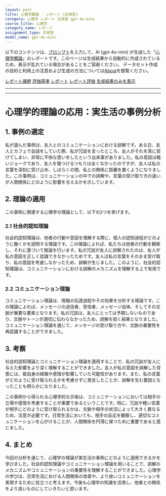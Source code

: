 ```yaml
---
layout: post
title: 心理学概論 - レポート (応用型)
category: 心理学 レポート 応用型 gpt-4o-mini
course_title: 心理学
category_name: レポート
assignment_type: 応用型
model_name: gpt-4o-mini
---
```


以下のコンテンツは、[プロンプト](http://127.0.0.1:8000/generated/心理学/gpt-4o-mini/prompt_レポート-応用型.md)を入力して、AI (gpt-4o-mini) が生成した「[心理学概論](/contents/心理学/)」のレポートです。このページは生成結果から自動的に作成されているため、表示が乱れている場合があることをご容赦ください。
データセット作成の目的と利用上の注意および生成の方法については[About](/About)を御覧ください。

[レポート課題](../レポート課題-応用型)
[評価基準](../評価基準-応用型)
[レポート](../レポート-応用型)
[レポート評価](../レポート評価-応用型)
[生成結果のみを表示](http://127.0.0.1:8000/generated/心理学/gpt-4o-mini/レポート-応用型.md)
  

***
***
  
# 心理学的理論の応用：実生活の事例分析

## 1. 事例の選定

私が選んだ事例は、友人とのコミュニケーションにおける誤解です。ある日、友人とカフェで会話をしていた際、私が冗談を言ったところ、友人がそれを真に受けてしまい、非常に不快な思いをしたという出来事がありました。私の意図は軽いジョークであり、友人を傷つけるつもりは全くなかったのですが、友人は私の言葉を深刻に受け止め、しばらくの間、私との関係に距離を置くようになりました。この事例は、コミュニケーションの中での誤解や、言葉の受け取り方の違いが人間関係にどのように影響を与えるかを示しています。

## 2. 理論の適用

この事例に関連する心理学の理論として、以下の2つを挙げます。

### 2.1 社会的認知理論

社会的認知理論は、他者の行動や意図を理解する際に、個人の認知過程がどのように働くかを説明する理論です。この理論によれば、私たちは他者の行動を観察し、それに基づいて推論を行います。私の冗談が友人に誤解されたのは、友人が私の意図を正しく認識できなかったためです。友人は私の言葉をそのまま受け取り、私の意図を考慮しなかったため、誤解が生じました。このように、社会的認知理論は、コミュニケーションにおける誤解のメカニズムを理解する上で有用です。

### 2.2 コミュニケーション理論

コミュニケーション理論は、情報の伝達過程やその効果を分析する理論です。この理論によれば、メッセージの送信者、受信者、メッセージ自体、そしてその文脈が重要な要素となります。私の冗談は、友人にとっては予期しないものであり、文脈やトーンが適切に伝わらなかったため、誤解を招く結果となりました。コミュニケーション理論を通じて、メッセージの受け取り方や、文脈の重要性を再認識することができました。

## 3. 考察

社会的認知理論とコミュニケーション理論を適用することで、私の冗談が友人に与えた影響をより深く理解することができました。友人が私の意図を誤解した背景には、彼自身の経験や感情が影響していた可能性があります。また、私の言葉がどのように受け取られるかを考慮せずに発言したことが、誤解を生む要因となったことも明らかになりました。

この事例から得られる心理学的な示唆は、コミュニケーションにおいては相手の立場や感情を考慮することが重要であるということです。特に、冗談や軽い言葉が相手にどのように受け取られるかは、文脈や相手の状況によって大きく異なるため、注意が必要です。日常生活においても、相手の反応を観察し、適切なコミュニケーションを心がけることが、人間関係を円滑に保つために重要であると感じました。

## 4. まとめ

今回の分析を通じて、心理学の理論が実生活の事例にどのように適用できるかを学びました。社会的認知理論やコミュニケーション理論を用いることで、誤解のメカニズムやコミュニケーションの重要性を理解することができました。心理学の学びは、日常生活における人間関係の改善や、より良いコミュニケーションを実現するために役立つと考えます。今後も心理学の知識を活用し、他者との関係をより良いものにしていきたいと思います。
